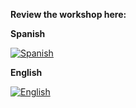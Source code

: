 **Review the workshop here:**

**Spanish** 

[![Spanish](https://img.youtube.com/vi/BYe2d6Z8djI/0.jpg)](https://youtube.com/watch?v=BYe2d6Z8djI)

**English**

[![English](https://img.youtube.com/vi/A5AApOrOTK8/0.jpg)](https://youtube.com/watch?v=A5AApOrOTK8)
